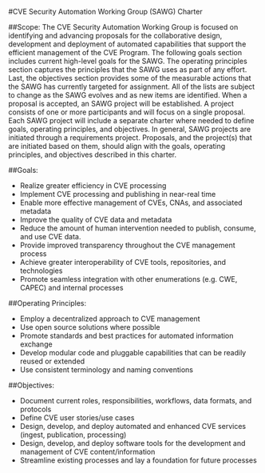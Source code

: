 #CVE Security Automation Working Group (SAWG) Charter

##Scope:
The CVE Security Automation Working Group is focused on identifying and advancing proposals for the collaborative design, 
development and deployment of automated capabilities that support the efficient management of the CVE Program. The following 
goals section includes current high-level goals for the SAWG. The operating principles section captures the principles that 
the SAWG uses as part of any effort. Last, the objectives section provides some of the measurable actions that the SAWG has 
currently targeted for assignment. All of the lists are subject to change as the SAWG evolves and as new items are identified.
When a proposal is accepted, an SAWG project will be established. A project consists of one or more participants and will 
focus on a single proposal. Each SAWG project will include a separate charter where needed to define goals, operating 
principles, and objectives. In general, SAWG projects are initiated through a requirements project. Proposals, and the project(s) 
that are initiated based on them, should align with the goals, operating principles, and objectives described in this charter.

##Goals:
- Realize greater efficiency in CVE processing
- Implement CVE processing and publishing in near-real time
- Enable more effective management of CVEs, CNAs, and associated metadata
- Improve the quality of CVE data and metadata
- Reduce the amount of human intervention needed to publish, consume, and use CVE data.
- Provide improved transparency throughout the CVE management process
- Achieve greater interoperability of CVE tools, repositories, and technologies
- Promote seamless integration with other enumerations (e.g. CWE, CAPEC) and internal processes

##Operating Principles:
- Employ a decentralized approach to CVE management 
- Use open source solutions where possible
- Promote standards and best practices for automated information exchange
- Develop modular code and pluggable capabilities that can be readily reused or extended
- Use consistent terminology and naming conventions

##Objectives:
- Document current roles, responsibilities, workflows, data formats, and protocols
- Define CVE user stories/use cases
- Design, develop, and deploy automated and enhanced CVE services (ingest, publication, processing)
- Design, develop, and deploy software tools for the development and management of CVE content/information
- Streamline existing processes and lay a foundation for future processes
